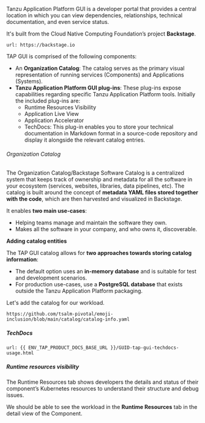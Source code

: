 Tanzu Application Platform GUI is a developer portal that provides a central location in which you can view dependencies, relationships, technical documentation, and even service status.

It's built from the Cloud Native Computing Foundation’s project **Backstage**.
```dashboard:open-url
url: https://backstage.io
```

TAP GUI is comprised of the following components:
- An **Organization Catalog**: The catalog serves as the primary visual representation of running services (Components) and Applications (Systems).
- **Tanzu Application Platform GUI plug-ins**: These plug-ins expose capabilities regarding specific Tanzu Application Platform tools. Initially the included plug-ins are:
  - Runtime Resources Visibility
  - Application Live View
  - Application Accelerator
  - TechDocs: This plug-in enables you to store your technical documentation in Markdown format in a source-code repository and display it alongside the relevant catalog entries.


###### Organization Catalog

The Organization Catalog/Backstage Software Catalog is a centralized system that keeps track of ownership and metadata for all the software in your ecosystem (services, websites, libraries, data pipelines, etc). The catalog is built around the concept of **metadata YAML files stored together with the code**, which are then harvested and visualized in Backstage.

It enables **two main use-cases**:
- Helping teams manage and maintain the software they own.
- Makes all the software in your company, and who owns it, discoverable.

**Adding catalog entities**

The TAP GUI catalog allows for **two approaches towards storing catalog information**:
- The default option uses an **in-memory database** and is suitable for test and development scenarios.
- For production use-cases, use a **PostgreSQL database** that exists outside the Tanzu Application Platform packaging.

Let's add the catalog for our workload.
```copy
https://github.com/tsalm-pivotal/emoji-inclusion/blob/main/catalog/catalog-info.yaml
```
##### TechDocs
```dashboard:open-url
url: {{ ENV_TAP_PRODUCT_DOCS_BASE_URL }}/GUID-tap-gui-techdocs-usage.html
```

##### Runtime resources visibility
The Runtime Resources tab shows developers the details and status of their component’s Kubernetes resources to understand their structure and debug issues.

We should be able to see the workload in the **Runtime Resources** tab in the detail view of the Component.
